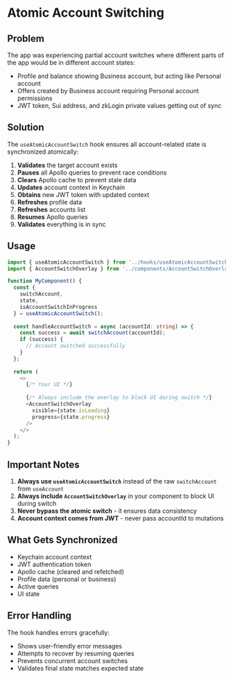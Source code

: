 # Atomic Account Switching

## Problem

The app was experiencing partial account switches where different parts of the app would be in different account states:
- Profile and balance showing Business account, but acting like Personal account
- Offers created by Business account requiring Personal account permissions
- JWT token, Sui address, and zkLogin private values getting out of sync

## Solution

The `useAtomicAccountSwitch` hook ensures all account-related state is synchronized atomically:

1. **Validates** the target account exists
2. **Pauses** all Apollo queries to prevent race conditions
3. **Clears** Apollo cache to prevent stale data
4. **Updates** account context in Keychain
5. **Obtains** new JWT token with updated context
6. **Refreshes** profile data
7. **Refreshes** accounts list
8. **Resumes** Apollo queries
9. **Validates** everything is in sync

## Usage

```typescript
import { useAtomicAccountSwitch } from '../hooks/useAtomicAccountSwitch';
import { AccountSwitchOverlay } from '../components/AccountSwitchOverlay';

function MyComponent() {
  const { 
    switchAccount, 
    state, 
    isAccountSwitchInProgress 
  } = useAtomicAccountSwitch();
  
  const handleAccountSwitch = async (accountId: string) => {
    const success = await switchAccount(accountId);
    if (success) {
      // Account switched successfully
    }
  };
  
  return (
    <>
      {/* Your UI */}
      
      {/* Always include the overlay to block UI during switch */}
      <AccountSwitchOverlay
        visible={state.isLoading}
        progress={state.progress}
      />
    </>
  );
}
```

## Important Notes

1. **Always use `useAtomicAccountSwitch`** instead of the raw `switchAccount` from `useAccount`
2. **Always include `AccountSwitchOverlay`** in your component to block UI during switch
3. **Never bypass the atomic switch** - it ensures data consistency
4. **Account context comes from JWT** - never pass accountId to mutations

## What Gets Synchronized

- Keychain account context
- JWT authentication token
- Apollo cache (cleared and refetched)
- Profile data (personal or business)
- Active queries
- UI state

## Error Handling

The hook handles errors gracefully:
- Shows user-friendly error messages
- Attempts to recover by resuming queries
- Prevents concurrent account switches
- Validates final state matches expected state